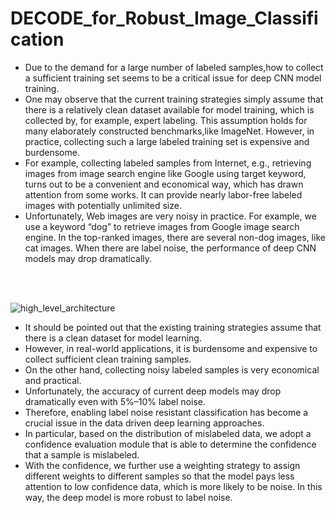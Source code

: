 # DECODE_for_Robust_Image_Classification
* Due to the demand for a large number of labeled samples,how to collect a sufficient training set seems to be a critical issue for deep CNN model training.</br>
* One may observe that the current training strategies simply assume that there is a relatively clean dataset available for model training, which is collected by, for example, expert labeling.
This assumption holds for many elaborately constructed benchmarks,like ImageNet. 
However, in practice, collecting such a large labeled training set is expensive and burdensome.</br>
* For example, collecting labeled samples from Internet, e.g., retrieving images from image search engine like Google using target keyword, turns out to be a convenient and economical way, which has drawn attention from some works.
It can provide nearly labor-free labeled images with potentially unlimited size.</br>
* Unfortunately, Web
images are very noisy in practice. For example, we use a keyword “dog” to retrieve images from
Google image search engine. In the top-ranked images,
there are several non-dog images, like cat images. When
there are label noise, the performance of deep CNN models
may drop dramatically.
</br>
</br>

![high_level_architecture](https://github.com/Khushi-Mineeyar/DECODE_for_Robust_Image_Classification/assets/87527377/ad2b6242-96cc-4f27-a7ec-96e054ee4fcb)

* It should be pointed out that the existing training strategies assume that there is a clean dataset for model learning.
* However, in real-world applications, it is burdensome and expensive to collect sufficient clean training samples.
* On the other hand, collecting noisy labeled samples is very economical and practical.
* Unfortunately, the accuracy of current deep models may drop dramatically even with 5%–10% label noise.
* Therefore, enabling label noise resistant classification has become a crucial issue in the data driven deep learning approaches.
* In particular, based on the distribution of mislabeled data, we adopt a confidence evaluation module that is able to determine the confidence that a sample is mislabeled.
*  With the confidence, we further use a weighting strategy to assign different weights to different samples so that the model pays less attention
to low confidence data, which is more likely to be noise. In this way, the deep model is more robust to label noise. 

